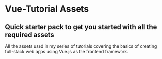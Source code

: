# Vue-Tutorial Assets
## Quick starter pack to get you started with all the required assets
All the assets used in my series of tutorials covering the basics of creating full-stack web apps using Vue.js as the frontend framework.
